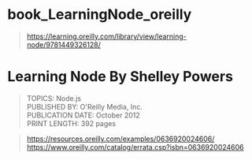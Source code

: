 # book_LearningNode_oreilly

> https://learning.oreilly.com/library/view/learning-node/9781449326128/   

# Learning Node By Shelley Powers  

> TOPICS: Node.js  
> PUBLISHED BY: O'Reilly Media, Inc.  
> PUBLICATION DATE: October 2012  
> PRINT LENGTH: 392 pages  

> https://resources.oreilly.com/examples/0636920024606/  
> https://www.oreilly.com/catalog/errata.csp?isbn=0636920024606  
